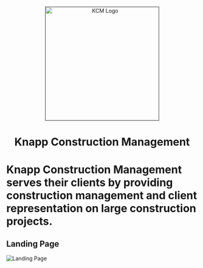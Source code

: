 <div>
  <p align="center">
    <a href="">
      <img alt="KCM Logo" src="https://www.datocms-assets.com/48980/1622657583-kcmlogo-o.png" width="300" />
    </a>
  </p>
  <h1 align="center">
    Knapp Construction Management
  </h1>
</div>

# Knapp Construction Management serves their clients by providing construction management and client representation on large construction projects. 

## Landing Page
![Landing Page](https://www.datocms-assets.com/48980/1624318240-landingpage.png)